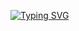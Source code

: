 [![Typing SVG](https://readme-typing-svg.demolab.com?font=Fira+Code&pause=1000&center=true&width=435&lines=Hi+Welcome;I'm+Melih;Junior+Computer+Engineer)](https://git.io/typing-svg)